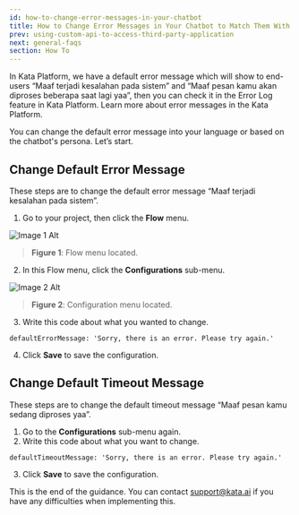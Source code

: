 ```yaml
---
id: how-to-change-error-messages-in-your-chatbot
title: How to Change Error Messages in Your Chatbot to Match Them With Chatbot Persona
prev: using-custom-api-to-access-third-party-application
next: general-faqs
section: How To
---
```


In Kata Platform, we have a default error message which will show to end-users “Maaf terjadi kesalahan pada sistem” and “Maaf pesan kamu akan diproses beberapa saat lagi yaa”, then you can check it in the Error Log feature in Kata Platform. Learn more about error messages in the Kata Platform.

You can change the default error message into your language or based on the chatbot's persona. Let’s start.

## Change Default Error Message

These steps are to change the default error message “Maaf terjadi kesalahan pada sistem”.

1. Go to your project, then click the **Flow** menu.

![Image 1 Alt](/assets/images/products/kata-platform/how-to/how-to-change-error-messages-in-your-chatbot/image1.webp)

> **Figure 1**: Flow menu located.

2. In this Flow menu, click the **Configurations** sub-menu.

![Image 2 Alt](/assets/images/products/kata-platform/how-to/how-to-change-error-messages-in-your-chatbot/image2.webp)

> **Figure 2**: Configuration menu located.

3. Write this code about what you wanted to change.

```
defaultErrorMessage: 'Sorry, there is an error. Please try again.'
```

4. Click **Save** to save the configuration.

## Change Default Timeout Message

These steps are to change the default timeout message “Maaf pesan kamu sedang diproses yaa”.

1. Go to the **Configurations** sub-menu again.
2. Write this code about what you want to change.

```
defaultTimeoutMessage: 'Sorry, there is an error. Please try again.'
```

3. Click **Save** to save the configuration.

This is the end of the guidance. You can contact <a href="mailto:support@kata.ai">support@kata.ai</a> if you have any difficulties when implementing this.
